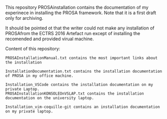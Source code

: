 This repository PROSAinstallation contains the documentation of my experinece in installing the PROSA framework.
Note that it is a first draft only for archiving.


It should be pointed ot that the writer could not make any installation of PROSAfrom the ECTRS 2016 Artefact run  except of installing the recomended and provided virual machine.

Content of this repository:



	PROSAInstallationManual.txt contains the most important links about the installation

	InstallationDocumentation.txt contains the installation documentation of PROSA in my office machine.

	Installation_VSCode contains the installation documentation on my private Laptop.
	PROSAInstallationKONSOLEOnVSLAP.txt contains the installation documentation on the university laptop.

	Installation_vim-coquille-git contains an installation documentation on my private laptop. 
 



